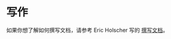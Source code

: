 # 写作

如果你想了解如何撰写文档，请参考 Eric Holscher 写的 [撰写文档][__]。

[__]: https://www.writethedocs.org/guide/writing/beginners-guide-to-docs/